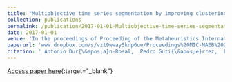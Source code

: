 ```yaml
---
title: "Multiobjective time series segmentation by improving clustering quality and reducing approximation error"
collection: publications
permalink: /publication/2017-01-01-Multiobjective-time-series-segmentation-by-improving-clustering-quality-and-reducing-approximation-error
date: 2017-01-01
venue: 'In the proceedings of Proceeding of the Metaheuristics International Conference (MIC 2017) and the XII Metaheur&apos;isticas, Algoritmos Evolutivos y Bioinspirados (MAEB 2017) Conference'
paperurl: 'www.dropbox.com/s/vzt9wway5knp6ue/Proceedings%20MIC-MAEB%202017.pdf?dl=0'
citation: ' Antonio Dur{\&apos;a}n-Rosal,  Pedro Guti{\&apos;e}rrez,  Francisco Mart{\&apos;i}nez-Estudillo,  C{\&apos;e}sar Herv{\&apos;a}s-Mart{\&apos;i}nez, &quot;Multiobjective time series segmentation by improving clustering quality and reducing approximation error.&quot; In the proceedings of Proceeding of the Metaheuristics International Conference (MIC 2017) and the XII Metaheur&amp;apos;isticas, Algoritmos Evolutivos y Bioinspirados (MAEB 2017) Conference, 2017.'
---
```

[Access paper here](www.dropbox.com/s/vzt9wway5knp6ue/Proceedings%20MIC-MAEB%202017.pdf?dl=0){:target="_blank"}
